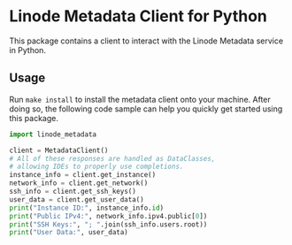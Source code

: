 # Linode Metadata Client for Python

This package contains a client to interact with the Linode Metadata service in Python.

## Usage

Run ```make install``` to install the metadata client onto your machine. After doing so, the following code sample can help you quickly get started using this package.

```python
import linode_metadata

client = MetadataClient()
# All of these responses are handled as DataClasses,
# allowing IDEs to properly use completions.
instance_info = client.get_instance()
network_info = client.get_network()
ssh_info = client.get_ssh_keys()
user_data = client.get_user_data()
print("Instance ID:", instance_info.id)
print("Public IPv4:", network_info.ipv4.public[0])
print("SSH Keys:", "; ".join(ssh_info.users.root))
print("User Data:", user_data)
```
